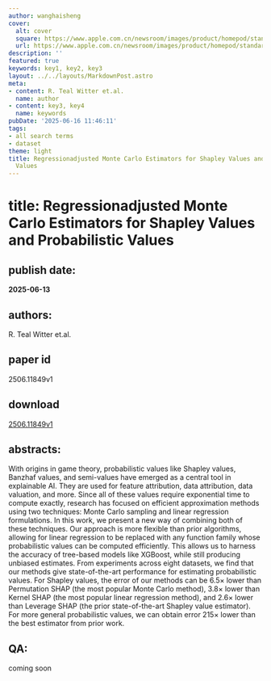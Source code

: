 ```yaml
---
author: wanghaisheng
cover:
  alt: cover
  square: https://www.apple.com.cn/newsroom/images/product/homepod/standard/Apple-HomePod-hero-230118_big.jpg.large_2x.jpg
  url: https://www.apple.com.cn/newsroom/images/product/homepod/standard/Apple-HomePod-hero-230118_big.jpg.large_2x.jpg
description: ''
featured: true
keywords: key1, key2, key3
layout: ../../layouts/MarkdownPost.astro
meta:
- content: R. Teal Witter et.al.
  name: author
- content: key3, key4
  name: keywords
pubDate: '2025-06-16 11:46:11'
tags:
- all search terms
- dataset
theme: light
title: Regressionadjusted Monte Carlo Estimators for Shapley Values and Probabilistic
  Values
---
```


# title: Regressionadjusted Monte Carlo Estimators for Shapley Values and Probabilistic Values 
## publish date: 
**2025-06-13** 
## authors: 
  R. Teal Witter et.al. 
## paper id
2506.11849v1
## download
[2506.11849v1](http://arxiv.org/abs/2506.11849v1)
## abstracts:
With origins in game theory, probabilistic values like Shapley values, Banzhaf values, and semi-values have emerged as a central tool in explainable AI. They are used for feature attribution, data attribution, data valuation, and more. Since all of these values require exponential time to compute exactly, research has focused on efficient approximation methods using two techniques: Monte Carlo sampling and linear regression formulations. In this work, we present a new way of combining both of these techniques. Our approach is more flexible than prior algorithms, allowing for linear regression to be replaced with any function family whose probabilistic values can be computed efficiently. This allows us to harness the accuracy of tree-based models like XGBoost, while still producing unbiased estimates. From experiments across eight datasets, we find that our methods give state-of-the-art performance for estimating probabilistic values. For Shapley values, the error of our methods can be $6.5\times$ lower than Permutation SHAP (the most popular Monte Carlo method), $3.8\times$ lower than Kernel SHAP (the most popular linear regression method), and $2.6\times$ lower than Leverage SHAP (the prior state-of-the-art Shapley value estimator). For more general probabilistic values, we can obtain error $215\times$ lower than the best estimator from prior work.
## QA:
coming soon
